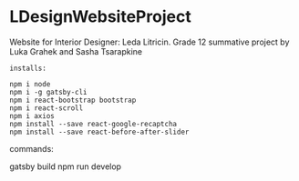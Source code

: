 # LDesignWebsiteProject
Website for Interior Designer: Leda Litricin. 
Grade 12 summative project by Luka Grahek and Sasha Tsarapkine

~~~~~~~~~~~~~~~~~~~~~~~~~~~~~~~~~~~~
installs:

npm i node
npm i -g gatsby-cli
npm i react-bootstrap bootstrap
npm i react-scroll
npm i axios
npm install --save react-google-recaptcha
npm install --save react-before-after-slider

~~~~~~~~~~~~~~~~~~~~~~~~~~~~~~~~~~~~
commands:

gatsby build
npm run develop

